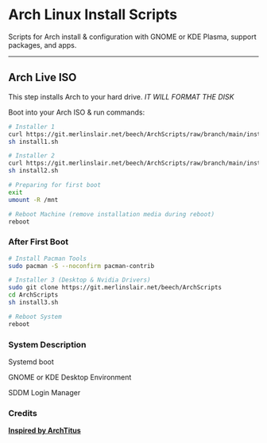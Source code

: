 # Arch Linux Install Scripts

Scripts for Arch install & configuration with GNOME or KDE Plasma, support packages, and apps.

---

## Arch Live ISO

This step installs Arch to your hard drive. *IT WILL FORMAT THE DISK*

Boot into your Arch ISO & run commands:

```bash
# Installer 1
curl https://git.merlinslair.net/beech/ArchScripts/raw/branch/main/install1.sh -o install1.sh
sh install1.sh

# Installer 2
curl https://git.merlinslair.net/beech/ArchScripts/raw/branch/main/install2.sh -o install2.sh
sh install2.sh

# Preparing for first boot
exit
umount -R /mnt

# Reboot Machine (remove installation media during reboot)
reboot
```

### After First Boot

```bash
# Install Pacman Tools
sudo pacman -S --noconfirm pacman-contrib

# Installer 3 (Desktop & Nvidia Drivers)
sudo git clone https://git.merlinslair.net/beech/ArchScripts
cd ArchScripts
sh install3.sh

# Reboot System
reboot
```

### System Description
Systemd boot

GNOME or KDE Desktop Environment

SDDM Login Manager

### Credits
__[Inspired by ArchTitus](https://github.com/ChrisTitusTech/ArchTitus)__